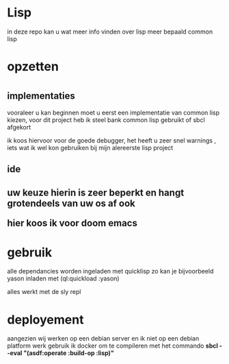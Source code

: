 <h1> Lisp</h1>
<p>in deze repo kan u wat meer info vinden over lisp meer bepaald common lisp</p> 
<h1>opzetten<h1>
<h2>implementaties</h2>
<p>vooraleer u kan beginnen moet u eerst een implementatie van common lisp kiezen, voor dit project heb ik steel bank common lisp gebruikt of sbcl afgekort</p>
<p> ik koos hiervoor voor de goede debugger, het heeft u zeer snel warnings , iets wat ik wel kon gebruiken bij mijn alereerste lisp project</p>

<h2>ide<h2>
<p>uw keuze hierin is zeer beperkt en hangt grotendeels van uw os af ook</p>
<p> hier koos ik voor doom emacs </p>

<h1>gebruik</h1>
<p>alle dependancies worden ingeladen met quicklisp zo kan je bijvoorbeeld yason inladen met (ql:quickload :yason)</p>
<p>alles werkt met de sly repl </p>

<h1>deployement</h1>
<p>aangezien wij werken op een debian server en ik niet op een debian platform werk gebruik ik docker om te compileren met het commando <b> sbcl --eval "(asdf:operate :build-op :lisp)"</b></p>
















